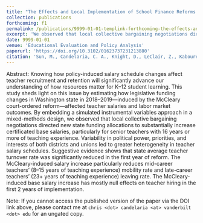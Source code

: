 ```yaml
---
title: "The Effects and Local Implementation of School Finance Reforms on Teacher Salary, Hiring, and Turnover"
collection: publications
forthcoming: f1
permalink: /publications/9999-01-01-templink-forthcoming-the-effects-and-local-implementation-of-school-finance-reforms.md
excerpt: 'We observed that local collective bargaining negotiations directed new state funding allocations to substantially increase certificated base salaries, particularly for senior teachers with 16 years or more of teaching experience. Suggestive evidence shows that state average teacher turnover rate was significantly reduced in the first year of reform.'
date: 9999-01-01
venue: 'Educational Evaluation and Policy Analysis'
paperurl: 'https://doi.org/10.3102/01623737231213880'
citation: 'Sun, M., Candelaria, C. A., Knight, D., LeClair, Z., Kabourek, S. E., &amp; Chang, K. (In Press). The Effects and Local Implementation of School Finance Reforms on Teacher Salary, Hiring, and Turnover. <i>Educational Evaluation and Policy Analysis</i>.'
---
```

Abstract: Knowing how policy-induced salary schedule changes affect teacher recruitment and retention will significantly advance our understanding of how resources matter for K–12 student learning. This study sheds light on this issue by estimating how legislative funding changes in Washington state in 2018–2019—induced by the McCleary court-ordered reform—affected teacher salaries and labor market outcomes. By embedding a simulated instrumental variables approach in a mixed-methods design, we observed that local collective bargaining negotiations directed new state funding allocations to substantially increase certificated base salaries, particularly for senior teachers with 16 years or more of teaching experience. Variability in political power, priorities, and interests of both districts and unions led to greater heterogeneity in teacher salary schedules. Suggestive evidence shows that state average teacher turnover rate was significantly reduced in the first year of reform. The McCleary-induced salary increase particularly reduces mid-career teachers’ (8–15 years of teaching experience) mobility rate and late-career teachers’ (23+ years of teaching experience) leaving rate. The McCleary-induced base salary increase has mostly null effects on teacher hiring in the first 2 years of implementation.

Note: If you cannot access the published version of the paper via the DOI link above, please contact me at `chris <dot> candelaria <at> vanderbilt <dot> edu` for an ungated copy. 
